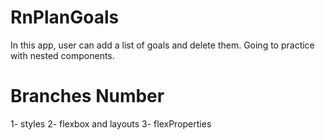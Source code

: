 # RnPlanGoals
In this app, user can add a list of goals and delete them. Going to practice with nested components.

# Branches Number
1- styles
2- flexbox and layouts
3- flexProperties
